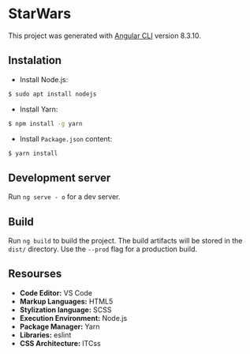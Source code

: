 # StarWars

This project was generated with [Angular CLI](https://github.com/angular/angular-cli) version 8.3.10.

## Instalation

- Install Node.js:
```bash
$ sudo apt install nodejs
```
- Install Yarn:
```bash
$ npm install -g yarn
```
- Install `Package.json` content:
```bash
$ yarn install
```

## Development server

Run `ng serve - o` for a dev server. 

## Build

Run `ng build` to build the project. The build artifacts will be stored in the `dist/` directory. Use the `--prod` flag for a production build.

## Resourses
- **Code Editor:** VS Code
- **Markup Languages:** HTML5
- **Stylization language:** SCSS
- **Execution Environment:** Node.js
- **Package Manager:** Yarn
- **Libraries:** eslint
- **CSS Architecture:** ITCss

